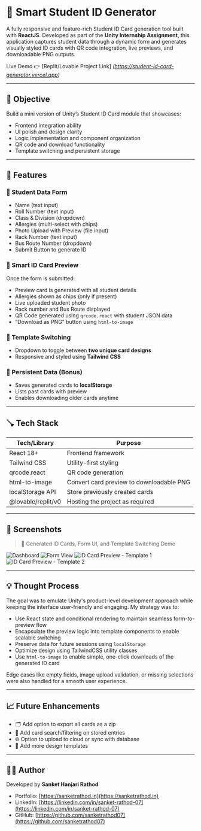 # 🪪 Smart Student ID Generator

A fully responsive and feature-rich Student ID Card generation tool built with **ReactJS**. Developed as part of the **Unity Internship Assignment**, this application captures student data through a dynamic form and generates visually styled ID cards with QR code integration, live previews, and downloadable PNG outputs.

Live Demo 👉 [Replit/Lovable Project Link] _(https://student-id-card-generator.vercel.app)_

---

## 🎯 Objective

Build a mini version of Unity’s Student ID Card module that showcases:

- Frontend integration ability
- UI polish and design clarity
- Logic implementation and component organization
- QR code and download functionality
- Template switching and persistent storage

---

## 🚀 Features

### 📝 Student Data Form

- Name (text input)
- Roll Number (text input)
- Class & Division (dropdown)
- Allergies (multi-select with chips)
- Photo Upload with Preview (file input)
- Rack Number (text input)
- Bus Route Number (dropdown)
- Submit Button to generate ID

### 🪪 Smart ID Card Preview

Once the form is submitted:

- Preview card is generated with all student details
- Allergies shown as chips (only if present)
- Live uploaded student photo
- Rack number and Bus Route displayed
- QR Code generated using `qrcode.react` with student JSON data
- “Download as PNG” button using `html-to-image`

### 🎨 Template Switching

- Dropdown to toggle between **two unique card designs**
- Responsive and styled using **Tailwind CSS**

### 📏 Persistent Data (Bonus)

- Saves generated cards to **localStorage**
- Lists past cards with preview
- Enables downloading older cards anytime

---

## 🪠 Tech Stack

| Tech/Library       | Purpose                                  |
| ------------------ | ---------------------------------------- |
| React 18+          | Frontend framework                       |
| Tailwind CSS       | Utility-first styling                    |
| qrcode.react       | QR code generation                       |
| html-to-image      | Convert card preview to downloadable PNG |
| localStorage API   | Store previously created cards           |
| @lovable/replit/v0 | Hosting the project as required          |

---

## 📸 Screenshots

> 📌 Generated ID Cards, Form UI, and Template Switching Demo

![Dashboard](https://res.cloudinary.com/dq8b6vgab/image/upload/v1744193406/Screenshot_2025-04-09_153836_oltjr6.png)
![Form View](https://res.cloudinary.com/dq8b6vgab/image/upload/v1744193406/Screenshot_2025-04-09_153802_fb6kfk.png)
![ID Card Preview - Template 1](https://res.cloudinary.com/dq8b6vgab/image/upload/v1744193405/Screenshot_2025-04-09_153856_eqeoa9.png)
![ID Card Preview - Template 2](https://res.cloudinary.com/dq8b6vgab/image/upload/v1744193405/Screenshot_2025-04-09_153903_dqui85.png)

---

## 💡 Thought Process

The goal was to emulate Unity's product-level development approach while keeping the interface user-friendly and engaging. My strategy was to:

- Use React state and conditional rendering to maintain seamless form-to-preview flow
- Encapsulate the preview logic into template components to enable scalable switching
- Preserve data for future sessions using `localStorage`
- Optimize design using TailwindCSS utility classes
- Use `html-to-image` to enable simple, one-click downloads of the generated ID card

Edge cases like empty fields, image upload validation, or missing selections were also handled for a smooth user experience.

---

## 📈 Future Enhancements

- 🗂️ Add option to export all cards as a zip
- 🧠 Add card search/filtering on stored entries
- 🌐 Option to upload to cloud or sync with database
- 🎨 Add more design templates

---

## 👨‍💻 Author

Developed by **Sanket Hanjari Rathod**

- Portfolio: [https://sanketrathod.in](https://sanketrathod.in)
- LinkedIn: [https://linkedin.com/in/sanket-rathod-07](https://linkedin.com/in/sanket-rathod-07)
- GitHub: [https://github.com/sanketrathod07](https://github.com/sanketrathod07)
